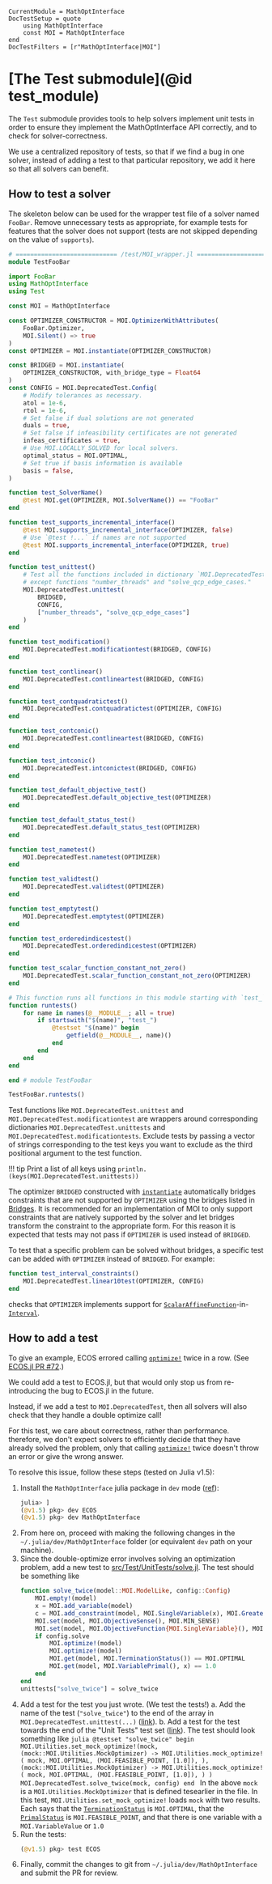 ```@meta
CurrentModule = MathOptInterface
DocTestSetup = quote
    using MathOptInterface
    const MOI = MathOptInterface
end
DocTestFilters = [r"MathOptInterface|MOI"]
```

# [The Test submodule](@id test_module)

The `Test` submodule provides tools to help solvers implement unit tests in
order to ensure they implement the MathOptInterface API correctly, and to check
for solver-correctness.

We use a centralized repository of tests, so that if we find a bug in one
solver, instead of adding a test to that particular repository, we add it here
so that all solvers can benefit.

## How to test a solver

The skeleton below can be used for the wrapper test file of a solver named
`FooBar`. Remove unnecessary tests as appropriate, for example tests for
features that the solver does not support (tests are not skipped depending
on the value of `supports`).

```julia
# ============================ /test/MOI_wrapper.jl ============================
module TestFooBar

import FooBar
using MathOptInterface
using Test

const MOI = MathOptInterface

const OPTIMIZER_CONSTRUCTOR = MOI.OptimizerWithAttributes(
    FooBar.Optimizer,
    MOI.Silent() => true
)
const OPTIMIZER = MOI.instantiate(OPTIMIZER_CONSTRUCTOR)

const BRIDGED = MOI.instantiate(
    OPTIMIZER_CONSTRUCTOR, with_bridge_type = Float64
)
const CONFIG = MOI.DeprecatedTest.Config(
    # Modify tolerances as necessary.
    atol = 1e-6,
    rtol = 1e-6,
    # Set false if dual solutions are not generated
    duals = true,
    # Set false if infeasibility certificates are not generated
    infeas_certificates = true,
    # Use MOI.LOCALLY_SOLVED for local solvers.
    optimal_status = MOI.OPTIMAL,
    # Set true if basis information is available
    basis = false,
)

function test_SolverName()
    @test MOI.get(OPTIMIZER, MOI.SolverName()) == "FooBar"
end

function test_supports_incremental_interface()
    @test MOI.supports_incremental_interface(OPTIMIZER, false)
    # Use `@test !...` if names are not supported
    @test MOI.supports_incremental_interface(OPTIMIZER, true)
end

function test_unittest()
    # Test all the functions included in dictionary `MOI.DeprecatedTest.unittests`,
    # except functions "number_threads" and "solve_qcp_edge_cases."
    MOI.DeprecatedTest.unittest(
        BRIDGED,
        CONFIG,
        ["number_threads", "solve_qcp_edge_cases"]
    )
end

function test_modification()
    MOI.DeprecatedTest.modificationtest(BRIDGED, CONFIG)
end

function test_contlinear()
    MOI.DeprecatedTest.contlineartest(BRIDGED, CONFIG)
end

function test_contquadratictest()
    MOI.DeprecatedTest.contquadratictest(OPTIMIZER, CONFIG)
end

function test_contconic()
    MOI.DeprecatedTest.contlineartest(BRIDGED, CONFIG)
end

function test_intconic()
    MOI.DeprecatedTest.intconictest(BRIDGED, CONFIG)
end

function test_default_objective_test()
    MOI.DeprecatedTest.default_objective_test(OPTIMIZER)
end

function test_default_status_test()
    MOI.DeprecatedTest.default_status_test(OPTIMIZER)
end

function test_nametest()
    MOI.DeprecatedTest.nametest(OPTIMIZER)
end

function test_validtest()
    MOI.DeprecatedTest.validtest(OPTIMIZER)
end

function test_emptytest()
    MOI.DeprecatedTest.emptytest(OPTIMIZER)
end

function test_orderedindicestest()
    MOI.DeprecatedTest.orderedindicestest(OPTIMIZER)
end

function test_scalar_function_constant_not_zero()
    MOI.DeprecatedTest.scalar_function_constant_not_zero(OPTIMIZER)
end

# This function runs all functions in this module starting with `test_`.
function runtests()
    for name in names(@__MODULE__; all = true)
        if startswith("$(name)", "test_")
            @testset "$(name)" begin
                getfield(@__MODULE__, name)()
            end
        end
    end
end

end # module TestFooBar

TestFooBar.runtests()
```

Test functions like `MOI.DeprecatedTest.unittest` and `MOI.DeprecatedTest.modificationtest` are
wrappers around corresponding dictionaries `MOI.DeprecatedTest.unittests` and
`MOI.DeprecatedTest.modificationtests`. Exclude tests by passing a vector of strings
corresponding to the test keys you want to exclude as the third positional
argument to the test function.

!!! tip
     Print a list of all keys using `println.(keys(MOI.DeprecatedTest.unittests))`

The optimizer `BRIDGED` constructed with [`instantiate`](@ref)
automatically bridges constraints that are not supported by `OPTIMIZER`
using the bridges listed in [Bridges](@ref). It is recommended for an
implementation of MOI to only support constraints that are natively supported
by the solver and let bridges transform the constraint to the appropriate form.
For this reason it is expected that tests may not pass if `OPTIMIZER` is used
instead of `BRIDGED`.

To test that a specific problem can be solved without bridges, a specific test
can be added with `OPTIMIZER` instead of `BRIDGED`. For example:
```julia
function test_interval_constraints()
    MOI.DeprecatedTest.linear10test(OPTIMIZER, CONFIG)
end
```
checks that `OPTIMIZER` implements support for
[`ScalarAffineFunction`](@ref)-in-[`Interval`](@ref).

## How to add a test

To give an example, ECOS errored calling [`optimize!`](@ref) twice in a row.
(See [ECOS.jl PR #72](https://github.com/jump-dev/ECOS.jl/pull/72).)

We could add a test to ECOS.jl, but that would only stop us from re-introducing
the bug to ECOS.jl in the future.

Instead, if we add a test to `MOI.DeprecatedTest`, then all solvers will also check that
they handle a double optimize call!

For this test, we care about correctness, rather than performance. therefore, we
don't expect solvers to efficiently decide that they have already solved the
problem, only that calling [`optimize!`](@ref) twice doesn't throw an error or
give the wrong answer.

To resolve this issue, follow these steps (tested on Julia v1.5):

1. Install the `MathOptInterface` julia package in `dev` mode
   ([ref](https://julialang.github.io/Pkg.jl/v1/managing-packages/#developing-1)):
   ```julia
   julia> ]
   (@v1.5) pkg> dev ECOS
   (@v1.5) pkg> dev MathOptInterface
   ```
2. From here on, proceed with making the following changes in the
   `~/.julia/dev/MathOptInterface` folder (or equivalent `dev` path on your
   machine).
3. Since the double-optimize error involves solving an optimization problem,
   add a new test to [src/Test/UnitTests/solve.jl](https://github.com/jump-dev/MathOptInterface.jl/blob/master/src/Test/UnitTests/solve.jl).
   The test should be something like
   ```julia
   function solve_twice(model::MOI.ModelLike, config::Config)
       MOI.empty!(model)
       x = MOI.add_variable(model)
       c = MOI.add_constraint(model, MOI.SingleVariable(x), MOI.GreaterThan(1.0))
       MOI.set(model, MOI.ObjectiveSense(), MOI.MIN_SENSE)
       MOI.set(model, MOI.ObjectiveFunction{MOI.SingleVariable}(), MOI.SingleVariable(x))
       if config.solve
           MOI.optimize!(model)
           MOI.optimize!(model)
           MOI.get(model, MOI.TerminationStatus()) == MOI.OPTIMAL
           MOI.get(model, MOI.VariablePrimal(), x) == 1.0
       end
   end
   unittests["solve_twice"] = solve_twice
   ```
2. Add a test for the test you just wrote. (We test the tests!)
   a. Add the name of the test (`"solve_twice"`) to the end of the array in
      `MOI.DeprecatedTest.unittest(...)` ([link](https://github.com/jump-dev/MathOptInterface.jl/blob/7543afe4b5151cf36bbd18181c1bb5c83266ae2f/test/Test/unit.jl#L51-L52)).
    b. Add a test for the test towards the end of the "Unit Tests" test set
       ([link](https://github.com/jump-dev/MathOptInterface.jl/blob/7543afe4b5151cf36bbd18181c1bb5c83266ae2f/test/Test/unit.jl#L394)).
       The test should look something like
       ```julia
       @testset "solve_twice" begin
        MOI.Utilities.set_mock_optimize!(mock,
            (mock::MOI.Utilities.MockOptimizer) -> MOI.Utilities.mock_optimize!(
                mock,
                MOI.OPTIMAL,
                (MOI.FEASIBLE_POINT, [1.0]),
            ),
            (mock::MOI.Utilities.MockOptimizer) -> MOI.Utilities.mock_optimize!(
                mock,
                MOI.OPTIMAL,
                (MOI.FEASIBLE_POINT, [1.0]),
                )
            )
            MOI.DeprecatedTest.solve_twice(mock, config)
        end
        ```
        In the above `mock` is a `MOI.Utilities.MockOptimizer` that is defined
        tesearlier in the file. In this test, `MOI.Utilities.set_mock_optimize!` loads
        `mock` with two results. Each says that the
        [`TerminationStatus`](@ref) is `MOI.OPTIMAL`, that the
        [`PrimalStatus`](@ref) is `MOI.FEASIBLE_POINT`, and that there is one
        variable with a `MOI.VariableValue` or `1.0`
3. Run the tests:
   ```julia
   (@v1.5) pkg> test ECOS
   ```
4. Finally, commit the changes to git from `~/.julia/dev/MathOptInterface` and
   submit the PR for review.
